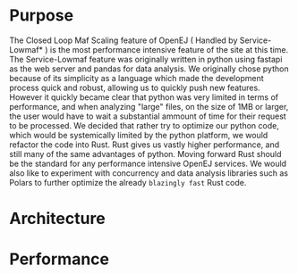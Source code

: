 # Purpose
The Closed Loop Maf Scaling feature of OpenEJ ( Handled by Service-Lowmaf* ) is the most performance intensive feature of the site at this time.
The Service-Lowmaf feature was originally written in python using fastapi as the web server and pandas for data analysis.
We originally chose python because of its simplicity as a language which made the development process quick and robust, allowing us to quickly push new features.
However it quickly became clear that python was very limited in terms of performance, and when analyzing "large" files, on the size of 1MB or larger, the user would have to wait a substantial ammount of time for their request to be processed. 
We decided that rather try to optimize our python code, which would be systemically limited by the python platform, we would refactor the code into Rust.
Rust gives us vastly higher performance, and still many of the same advantages of python. Moving forward Rust should be the standard for any performance intensive OpenEJ services. We would also like to experiment with concurrency and data analysis libraries such as Polars to further optimize the already ```blazingly fast``` Rust code.

# Architecture 

# Performance
